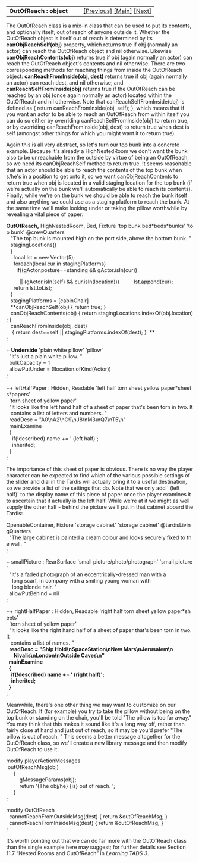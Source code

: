 <table width="100%" data-border="0" data-cellspacing="0"
data-cellpadding="3" data-bgcolor="#C0C0C0">
<colgroup>
<col style="width: 50%" />
<col style="width: 50%" />
</colgroup>
<tbody>
<tr>
<td style="text-align: left;"><strong>OutOfReach : object<br />
</strong></td>
<td style="text-align: right;"><a
href="highnestedroom.htm">[Previous]</a> <a
href="generalintroduction.htm">[Main]</a> <a
href="booth.htm">[Next]</a></td>
</tr>
</tbody>
</table>

  
The OutOfReach class is a mix-in class that can be used to put its
contents, and optionally itself, out of reach of anyone outside it.
Whether the OutOfReach object is itself out of reach is determined by
its **canObjReachSelf(obj)** property, which returns true if obj
(normally an actor) can reach the OutOfReach object and nil otherwise.
Likewise **canObjReachContents(obj)** returns true if obj (again
normally an actor) can reach the OutOfReach object's contents and nil
otherwise. There are two corresponding methods for reaching things from
inside the OutOfReach object: **canReachFromInside(obj, dest)** returns
true if obj (again normally an actor) can reach dest, and nil otherwise;
and **canReachSelfFromInside(obj)** returns true if the OutOfReach can
be reached by an obj (once again normally an actor) located within the
OutOfReach and nil otherwise. Note that canReachSelfFromInside(obj) is
defined as { return canReachFromInside(obj, self); }, which means that
if you want an actor to be able to reach an OutOfReach from within
itself you can do so either by overriding canReachSelfFromInside(obj) to
return true, or by overriding canReachFromInside(obj, dest) to return
true when dest is self (amongst other things for which you might want it
to return true).  
  
Again this is all very abstract, so let's turn our top bunk into a
concrete example. Because it's already a HighNestedRoom we don't want
the bunk also to be unreachable from the outside by virtue of being an
OutOfReach, so we need its canObjReachSelf method to return true. It
seems reasonable that an actor should be able to reach the contents of
the top bunk when s/he's in a position to get onto it, so we want
canObjReachContents to return true when obj is located in a valid
staging location for the top bunk (if we're actually on the bunk we'll
automatically be able to reach its contents). Finally, while we're on
the bunk we should be able to reach the bunk itself and also anything we
could use as a staging platform to reach the bunk. At the same time
we'll make looking under or taking the pillow worthwhile by revealing a
vital piece of paper:  
  
**OutOfReach,** HighNestedRoom, Bed, Fixture 'top bunk bed\*beds\*bunks' 'top bunk' @crewQuarters  
   "The top bunk is mounted high on the port side, above the bottom bunk. "  
   stagingLocations()  
   {  
     local lst = new Vector(5);  
     foreach(local cur in stagingPlatforms)  
       if((gActor.posture==standing && gActor.isIn(cur))  
  
         \|\| (gActor.isIn(self) && cur.isIn(location)))
         lst.append(cur);  
     return lst.toList;  
   }  
   stagingPlatforms = \[cabinChair\]  
   **canObjReachSelf(obj) { return true; }   
   canObjReachContents(obj) { return stagingLocations.indexOf(obj.location); }    
   canReachFromInside(obj, dest)   
    { return dest==self \|\| stagingPlatforms.indexOf(dest); }  **  
;  
  
+ **Underside** 'plain white pillow' 'pillow'  
  "It's just a plain white pillow. "  
  bulkCapacity = 1  
  allowPutUnder = (!location.ofKind(Actor))  
;  
    
++ leftHalfPaper : Hidden, Readable 'left half torn sheet yellow paper\*sheets\*papers'   
  'torn sheet of yellow paper'    
  "It looks like the left hand half of a sheet of paper that's been torn in two. It  
   contains a list of letters and numbers. "  
  readDesc = "A0\nA2\nC9\nJ8\nM3\nQ7\nT5\n"    
  mainExamine  
  {  
    if(!described) name += ' (left half)';  
    inherited;  
  }  
;  
  
The importance of this sheet of paper is obvious. There is no way the
player character can be expected to find which of the various possible
settings of the slider and dial in the Tardis will actually bring it to
a useful destination, so we provide a list of the settings that do. Note
that we only add ' (left half)' to the display name of this piece of
paper once the player examines it to ascertain that it actually is the
left half. While we're at it we might as well supply the other half -
behind the picture we'll put in that cabinet aboard the Tardis:  
  
OpenableContainer, Fixture 'storage cabinet' 'storage cabinet' @tardisLivingQuarters  
  "The large cabinet is painted a cream colour and looks securely fixed to the wall. "  
;  
  
+ smallPicture : RearSurface 'small picture/photo/photograph' 'small picture'  
  "It's a faded photograph of an eccentrically-dressed man with a  
    long scarf, in company with a smiling young woman with  
    long blonde hair. "  
  allowPutBehind = nil  
;  
  
++ rightHalfPaper : Hidden, Readable 'right half torn sheet yellow paper\*sheets'   
  'torn sheet of yellow paper'    
  "It looks like the right hand half of a sheet of paper that's been torn in two. It  
   contains a list of names. "  
  **readDesc = "Ship Hold\nSpaceStation\nNew Mars\nJerusalem\n  
      Nivalis\nLondon\nOutside Caves\n"    
  mainExamine  
  {  
    if(!described) name += ' (right half)';  
    inherited;  
  }**  
;  
  
Meanwhile, there's one other thing we may want to customize on our
OutOfReach. If (for example) you try to take the pillow without being on
the top bunk or standing on the chair, you'll be told "The pillow is too
far away." You may think that this makes it sound like it's a long way
off, rather than fairly close at hand and just out of reach, so it may
be you'd prefer "The pillow is out of reach. " This seems a better
message altogether for the OutOfReach class, so we'll create a new
library message and then modify OutOfReach to use it:  
  
modify playerActionMessages  
 outOfReachMsg(obj)  
     {  
         gMessageParams(obj);  
         return '{The obj/he} {is} out of reach. ';  
     }  
;   
  
modify OutOfReach  
  cannotReachFromOutsideMsg(dest) { return &outOfReachMsg; }  
  cannotReachFromInsideMsg(dest) { return &outOfReachMsg; }  
;  
  

It's worth pointing out that we can do far more with the OutOfReach
class than the single example here may suggest; for further details see
Section 11.7 “Nested Rooms and OutOfReach” in *Learning TADS 3*.  
